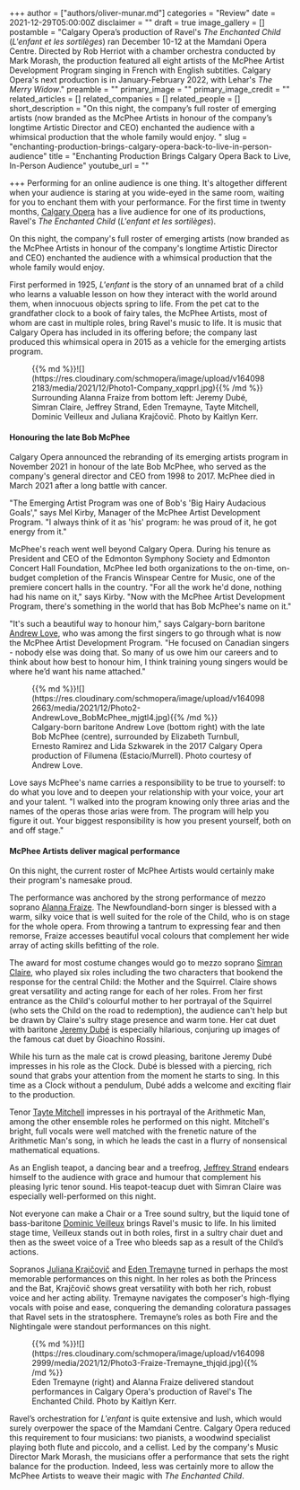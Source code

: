 +++
author = ["authors/oliver-munar.md"]
categories = "Review"
date = 2021-12-29T05:00:00Z
disclaimer = ""
draft = true
image_gallery = []
postamble = "Calgary Opera’s production of Ravel's _The Enchanted Child_ (_L'enfant et les sortilèges_) ran December 10-12 at the Mamdani Opera Centre. Directed by Rob Herriot with a chamber orchestra conducted by Mark Morash, the production featured all eight artists of the McPhee Artist Development Program singing in French with English subtitles. Calgary Opera's next production is in January-February 2022, with Lehar's _The Merry Widow_."
preamble = ""
primary_image = ""
primary_image_credit = ""
related_articles = []
related_companies = []
related_people = []
short_description = "On this night, the company’s full roster of emerging artists (now branded as the McPhee Artists in honour of the company’s longtime Artistic Director and CEO) enchanted the audience with a whimsical production that the whole family would enjoy. "
slug = "enchanting-production-brings-calgary-opera-back-to-live-in-person-audience"
title = "Enchanting Production Brings Calgary Opera Back to Live, In-Person Audience"
youtube_url = ""

+++
Performing for an online audience is one thing. It's altogether different when your audience is staring at you wide-eyed in the same room, waiting for you to enchant them with your performance. For the first time in twenty months, [Calgary Opera](/scene/companies/calgary-opera/) has a live audience for one of its productions, Ravel's _The Enchanted Child_ (_L'enfant et les sortilèges_).

On this night, the company's full roster of emerging artists (now branded as the McPhee Artists in honour of the company's longtime Artistic Director and CEO) enchanted the audience with a whimsical production that the whole family would enjoy.

First performed in 1925, _L'enfant_ is the story of an unnamed brat of a child who learns a valuable lesson on how they interact with the world around them, when innocuous objects spring to life. From the pet cat to the grandfather clock to a book of fairy tales, the McPhee Artists, most of whom are cast in multiple roles, bring Ravel's music to life. It is music that Calgary Opera has included in its offering before; the company last produced this whimsical opera in 2015 as a vehicle for the emerging artists program.

<figure data-type="image">{{% md %}}![](https://res.cloudinary.com/schmopera/image/upload/v1640982183/media/2021/12/Photo1-Company_xqpprl.jpg){{% /md %}}

<figcaption>Surrounding Alanna Fraize from bottom left: Jeremy Dubé, Simran Claire, Jeffrey Strand, Eden Tremayne, Tayte Mitchell, Dominic Veilleux and Juliana Krajčovič. Photo by Kaitlyn Kerr.</figcaption>  
</figure>

#### Honouring the late Bob McPhee

Calgary Opera announced the rebranding of its emerging artists program in November 2021 in honour of the late Bob McPhee, who served as the company's general director and CEO from 1998 to 2017. McPhee died in March 2021 after a long battle with cancer.

"The Emerging Artist Program was one of Bob's 'Big Hairy Audacious Goals'," says Mel Kirby, Manager of the McPhee Artist Development Program. "I always think of it as 'his' program: he was proud of it, he got energy from it."

McPhee's reach went well beyond Calgary Opera. During his tenure as President and CEO of the Edmonton Symphony Society and Edmonton Concert Hall Foundation, McPhee led both organizations to the on-time, on-budget completion of the Francis Winspear Centre for Music, one of the premiere concert halls in the country. "For all the work he'd done, nothing had his name on it," says Kirby. "Now with the McPhee Artist Development Program, there's something in the world that has Bob McPhee's name on it."

"It's such a beautiful way to honour him," says Calgary-born baritone [Andrew Love](/scene/people/andrew-love/), who was among the first singers to go through what is now the McPhee Artist Development Program. "He focused on Canadian singers - nobody else was doing that. So many of us owe him our careers and to think about how best to honour him, I think training young singers would be where he’d want his name attached."

<figure data-type="image">{{% md %}}![](https://res.cloudinary.com/schmopera/image/upload/v1640982663/media/2021/12/Photo2-AndrewLove_BobMcPhee_mjgtl4.jpg){{% /md %}}

<figcaption>Calgary-born baritone Andrew Love (bottom right) with the late Bob McPhee (centre), surrounded by Elizabeth Turnbull, Ernesto Ramirez and Lida Szkwarek in the 2017 Calgary Opera production of Filumena (Estacio/Murrell). Photo courtesy of Andrew Love.</figcaption>  
</figure>

Love says McPhee's name carries a responsibility to be true to yourself: to do what you love and to deepen your relationship with your voice, your art and your talent. "I walked into the program knowing only three arias and the names of the operas those arias were from. The program will help you figure it out. Your biggest responsibility is how you present yourself, both on and off stage."

#### McPhee Artists deliver magical performance

On this night, the current roster of McPhee Artists would certainly make their program's namesake proud.

The performance was anchored by the strong performance of mezzo soprano [Alanna Fraize](/scene/people/alanna-fraize/). The Newfoundland-born singer is blessed with a warm, silky voice that is well suited for the role of the Child, who is on stage for the whole opera. From throwing a tantrum to expressing fear and then remorse, Fraize accesses beautiful vocal colours that complement her wide array of acting skills befitting of the role.

The award for most costume changes would go to mezzo soprano [Simran Claire](/scene/people/simran-claire/), who played six roles including the two characters that bookend the response for the central Child: the Mother and the Squirrel. Claire shows great versatility and acting range for each of her roles. From her first entrance as the Child's colourful mother to her portrayal of the Squirrel (who sets the Child on the road to redemption), the audience can't help but be drawn by Claire's sultry stage presence and warm tone. Her cat duet with baritone [Jeremy Dubé](/scene/people/jeremy-dube/) is especially hilarious, conjuring up images of the famous cat duet by Gioachino Rossini.

While his turn as the male cat is crowd pleasing, baritone Jeremy Dubé impresses in his role as the Clock. Dubé is blessed with a piercing, rich sound that grabs your attention from the moment he starts to sing. In this time as a Clock without a pendulum, Dubé adds a welcome and exciting flair to the production.

Tenor [Tayte Mitchell](https://calgaryopera.com/202122mcphee-artists/lo56w9f584p7kenlf4kckx9m74qjfm) impresses in his portrayal of the Arithmetic Man, among the other ensemble roles he performed on this night. Mitchell's bright, full vocals were well matched with the frenetic nature of the Arithmetic Man's song, in which he leads the cast in a flurry of nonsensical mathematical equations.

As an English teapot, a dancing bear and a treefrog, [Jeffrey Strand](/scene/people/jeffrey-strand/) endears himself to the audience with grace and humour that complement his pleasing lyric tenor sound. His teapot-teacup duet with Simran Claire was especially well-performed on this night.

Not everyone can make a Chair or a Tree sound sultry, but the liquid tone of bass-baritone [Dominic Veilleux](/scene/people/dominic-veilleux/) brings Ravel's music to life. In his limited stage time, Veilleux stands out in both roles, first in a sultry chair duet and then as the sweet voice of a Tree who bleeds sap as a result of the Child’s actions.

Sopranos [Juliana Krajčovič](https://calgaryopera.com/202122mcphee-artists/67uhkcvobpfsgtnfmobmndp3cmh02k) and [Eden Tremayne](/scene/people/eden-tremayne/) turned in perhaps the most memorable performances on this night. In her roles as both the Princess and the Bat, Krajčovič shows great versatility with both her rich, robust voice and her acting ability. Tremayne navigates the composer's high-flying vocals with poise and ease, conquering the demanding coloratura passages that Ravel sets in the stratosphere. Tremayne’s roles as both Fire and the Nightingale were standout performances on this night.

<figure data-type="image">{{% md %}}![](https://res.cloudinary.com/schmopera/image/upload/v1640982999/media/2021/12/Photo3-Fraize-Tremayne_thjqid.jpg){{% /md %}}

<figcaption>Eden Tremayne (right) and Alanna Fraize delivered standout performances in Calgary Opera's production of Ravel's The Enchanted Child. Photo by Kaitlyn Kerr.</figcaption>  
</figure>

Ravel’s orchestration for _L'enfant_ is quite extensive and lush, which would surely overpower the space of the Mamdani Centre. Calgary Opera reduced this requirement to four musicians: two pianists, a woodwind specialist playing both flute and piccolo, and a cellist. Led by the company's Music Director Mark Morash, the musicians offer a performance that sets the right balance for the production. Indeed, less was certainly more to allow the McPhee Artists to weave their magic with _The Enchanted Child_.